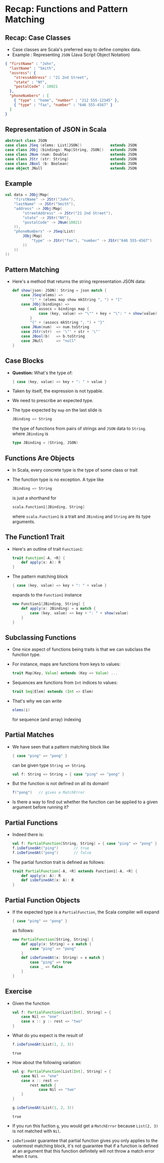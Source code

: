 # Recap: Functions and Pattern Matching

## Recap: Case Classes
* Case classes are Scala's preferred way to define complex data.
* Example : Representing `JSON` (Java Script Object Notation)

```json
{ "firstName" : "John",
  "lastName" : "Smith",
  "assress": {
  	"stressAddress" : "21 2nd Street",
  	"state" : "NY",
  	"postalCode" : 10021
  },
  "phoneNumbers" : [
  	{ "type" : "home", "number" : "212 555-12345" },
  	{ "type" : "fax", "number" : "646 555-4567" }
  ]
}
```

## Representation of JSON in Scala
```scala
abstract class JSON
case class JSeq (elems: List[JSON])				extends JSON
case class JObj (bindings: Map[String, JSON])	extends JSON
case class JNum (num: Double)					extends JSON
case class JStr (str: String)					extends JSON
case class JBool (b: Boolean)					extends JSON
case object JNull								extends JSON	
```

## Example
```scala
val data = JObj(Map(
	"firstName" -> JStr("John"),
	"lastName" -> JStr("Smith"),
	"address" -> JObj(Map(
		"streetAddress" -> JStr("21 2nd Street"),
		"state" -> JStr("NY"),
		"postalCode" -> JNum(10021)
	)),
	"phoneNumbers" -> JSeq(List(
		JObj(Map(
			"type" -> JStr("fax"), "number" -> JStr("646 555-4567")
		))
	))
))
```

## Pattern Matching
* Here's a method that returns the string representation JSON data:

	```scala
	def show(json: JSON): String = json match {
		case JSeq(elems) =>
			"[" + (elems map show mkString ", ") + "]"
		case JObj(bindings) =>
			val assocs = bindings map {
				case (key, value) => "\"" + key + "\": " + show(value)
			}
			"{" + (assocs mkString ", ") + "}"
		case JNum(num)	=> num.toString
		case JStr(str)	=> '\"' + str + '\"'
		case JBool(b)	=> b.toString
		case JNull 		=> "null"
	}
	```
	
## Case Blocks
* **Question:** What's the type of:
	
	```scala
	{ case (key, value) => key + ": " + value }
	```

* Taken by itself, the expression is not typable.
* We need to prescribe an expected type.
* The type expected by `map` on the last slide is

	```scala
	JBinding => String
	```
	
	the type of functions from pairs of strings and `JSON` data to `String`. where `JBinding` is
	
	```scala
	type JBinding = (String, JSON)
	```
	
## Functions Are Objects
* In Scala, every concrete type is the type of some class or trait
* The function type is no exception. A type like

	```scala
	JBinding => String
	```
	
	is just a shorthand for
	
	```scala
	scala.Function1[JBinding, String]
	```
	
	where `scala.Function1` is a trait and `JBinding` and `String` are its type arguments.
	
## The Function1 Trait
* Here's an outline of trait `Function1`:

	```scala
	trait Function[-A, +R] {
		def apply(x: A): R
	}
	```
	
* The pattern matching block

	```scala
	{ case (key, value) => key + ": " + value }
	```

	expands to the `Function1` instance
	
	```scala
	new Function1[JBinding, String] {
		def apply(x: JBinding) = x match {
			case (key, value) => key + ": " + show(value)
		}
	}
	```

## Subclassing Functions
* One nice aspect of functions being traits is that we can subclass the function type.
* For instance, maps are functions from keys to values:

	```scala
	trait Map[Key, Value] extends (Key => Value) ...
	```

* Sequences are functions from `Int` indices to values:

	```scala
	trait Seq[Elem] extends (Int => Elem)
	```

* That's why we can write

	```scala
	elems(i)
	```
	
	for sequence (and array) indexing
	
## Partial Matches
* We have seen that a pattern matching block like

	```scala
	{ case "ping" => "pong" }
	```
 
 	can be given type `String => String`.
 	
 	```scala
 	val f: String => String = { case "ping" => "pong" }
 	```
 	
* But the function is not defined on all its domain!

	```scala
	f("pong") 	// gives a MatchError
	```

* Is there a way to find out whether the function can be applied to a given argument before running it?

## Partial Functions
* Indeed there is:

	```scala
	val f: PartialFunction[String, String] = { case "ping" => "pong" }
	f.isDefinedAt("ping")		// true
	f.isDefinedAt("pong") 		// false
	```
	
* The partial function trait is defined as follows:

	```scala
	trait PartialFunction[-A, +R] extends Function1[-A, +R] {
		def apply(x: A): R
		def isDefinedAt(x: A): R
	}
	```
	
## Partial Function Objects
* If the expected type is a `PartialFunction`, the Scala compiler will expand 

	```scala
	{ case "ping" => "pong" }
	```
	
	as follows:
	
	```scala
	new PartialFunction[String, String] {
		def apply(x: String) = x match {
			case "ping" => "pong"
		}
		def isDefinedAt(x: String) = x match }
			case "ping" => true
			case _ => false
		}
	}
	```
	
## Exercise
* Given the function

	```scala
	val f: PartialFunction[List[Int], String] = {
		case Nil => "one"
		case x :: y :: rest => "two"
	}
	```

* What do you expect is the result of 

	```scala
	f.isDefinedAt(List(1, 2, 3))
	```
	
	`true`
	
* How about the following variation:

	```scala
	val g: PartialFunction[List[Int], String] = {
		case Nil => "one"
		case x :: rest =>
			rest match {
				case Nil => "two"
		}
	}
	
	g.isDefinedAt(List(1, 2, 3))
	```
	
	`true`
	
* If you run this fuction `g`, you would get a `MatchError` because `List(2, 3)` is not matched with `Nil`.
* `isDefinedAt` guarantee that partial function gives you only applies to the outermost matching block, it's not guarantee that if a function is defined at an argument that this function definitely will not throw a match error when it runs.